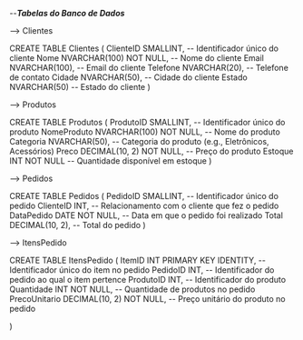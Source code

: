 
--***Tabelas do Banco de Dados***


--> Clientes

CREATE TABLE Clientes (
    ClienteID SMALLINT,                    -- Identificador único do cliente
    Nome NVARCHAR(100) NOT NULL,           -- Nome do cliente
    Email NVARCHAR(100),                   -- Email do cliente
    Telefone NVARCHAR(20),                 -- Telefone de contato
    Cidade NVARCHAR(50),                   -- Cidade do cliente
    Estado NVARCHAR(50)                    -- Estado do cliente
)


--> Produtos 

CREATE TABLE Produtos (
    ProdutoID SMALLINT,                   -- Identificador único do produto
    NomeProduto NVARCHAR(100) NOT NULL,    -- Nome do produto
    Categoria NVARCHAR(50),                -- Categoria do produto (e.g., Eletrônicos, Acessórios)
    Preco DECIMAL(10, 2) NOT NULL,         -- Preço do produto
    Estoque INT NOT NULL                   -- Quantidade disponível em estoque
)



--> Pedidos 

CREATE TABLE Pedidos (
    PedidoID SMALLINT,                     -- Identificador único do pedido
    ClienteID INT,                         -- Relacionamento com o cliente que fez o pedido
    DataPedido DATE NOT NULL,              -- Data em que o pedido foi realizado
    Total DECIMAL(10, 2),                  -- Total do pedido
)

--> ItensPedido

CREATE TABLE ItensPedido (
    ItemID INT PRIMARY KEY IDENTITY,       -- Identificador único do item no pedido
    PedidoID INT,                          -- Identificador do pedido ao qual o item pertence
    ProdutoID INT,                         -- Identificador do produto
    Quantidade INT NOT NULL,               -- Quantidade de produtos no pedido
    PrecoUnitario DECIMAL(10, 2) NOT NULL, -- Preço unitário do produto no pedido
	
)





